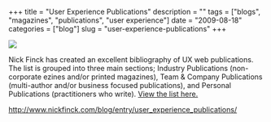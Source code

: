 +++
title = "User Experience Publications"
description = ""
tags = ["blogs", "magazines", "publications", "user experience"]
date = "2009-08-18"
categories = ["blog"]
slug = "user-experience-publications"
+++



  <div class="notebook-screenshot"><a href="http://www.nickfinck.com/blog/entry/user_experience_publications/"><img id='bluga-thumbnail-1862' class='bluga-thumbnail large' src='http://media.konigi.com/bluga/
wt4a8afe9235561.jpg'/></a></div><p>Nick Finck has created an excellent bibliography of UX web publications. The list is grouped into three main sections; Industry Publications (non-corporate ezines and/or printed magazines), Team &amp; Company Publications (multi-author and/or business focused publications), and Personal Publications (practitioners who write).  <a href="http://www.nickfinck.com/blog/entry/user_experience_publications/">View the list here.</a></p>
    
  <a href="http://www.nickfinck.com/blog/entry/user_experience_publications/">http://www.nickfinck.com/blog/entry/user_experience_publications/</a>
